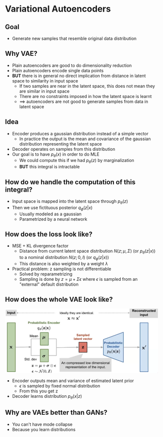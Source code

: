# Variational Autoencoders

## Goal
- Generate new samples that resemble original data distribution

## Why VAE?
- Plain autoencoders are good to do dimensionality reduction
- Plain autoencoders encode single data points
- **BUT** there is in general no direct implication from distance in latent space to similarity in input space
  - If two samples are near in the latent space, this does not mean they are similar in input space
  - There are no constraints imposed in how the latent space is learnt
  - $\implies$ autoencoders are not good to generate samples from data in latent space

## Idea
- Encoder produces a gaussian distribution instead of a simple vector
  - In practice the output is the mean and covariance of the gaussian distribution representing the latent space
- Decoder operates on samples from this distribution
- Our goal is to have $p_\theta(x)$ in order to do MLE
  - We could compute this if we had $p_\theta(z)$ by marginalization
  - **BUT** this integral is intractable

## How do we handle the computation of this integral?
- Input space is mapped into the latent space through $p_{\theta}(z)$
- Then we use fictituous posterior $q_{\phi}(z|x)$
  - Usually modeled as a gaussian
  - Parametrized by a neural network

## How does the loss look like?
- MSE + KL divergence factor
  - Distance from current latent space distribution $N(z;\mu,\Sigma)$ (or $p_{\theta}(z|x)$) to a nominal distribution $N(z;0,I)$ (or $q_{\phi}(z|x)$)
  - This distance is also weighted by a weight $\lambda$
- Practical problem: z sampling is not differentiable
  - Solved by reparametrizing
  - Sampling is done by $z=\mu+\Sigma \epsilon$ where $\epsilon$ is sampled from an "external" default distribution

## How does the whole VAE look like?

![img](images/vae.png)
- Encoder outputs mean and variance of estimated latent prior
  - $\epsilon$ is sampled by fixed normal distribution
  - From this you get z
- Decoder learns distribution $p_\theta(x|z)$

## Why are VAEs better than GANs?
- You can't have mode collapse
- Because you learn distributions